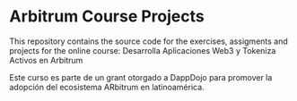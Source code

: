 # Arbitrum Course Projects

This repository contains the source code for the exercises, assigments and projects for the online course: Desarrolla Aplicaciones Web3 y Tokeniza Activos en Arbitrum

Este curso es parte de un grant otorgado a DappDojo para promover la adopción del ecosistema ARbitrum en latinoamérica.